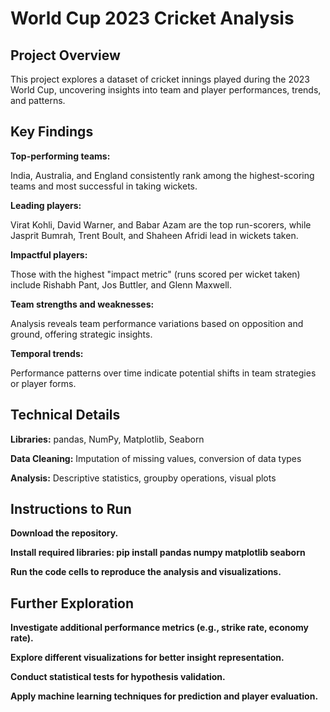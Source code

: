 # World Cup 2023 Cricket Analysis

## Project Overview

This project explores a dataset of cricket innings played during the 2023 World Cup, uncovering insights into team and player performances, trends, and patterns.

## Key Findings

**Top-performing teams:**

India, Australia, and England consistently rank among the highest-scoring teams and most successful in taking wickets.

**Leading players:**

Virat Kohli, David Warner, and Babar Azam are the top run-scorers, while Jasprit Bumrah, Trent Boult, and Shaheen Afridi lead in wickets taken.

**Impactful players:**

Those with the highest "impact metric" (runs scored per wicket taken) include Rishabh Pant, Jos Buttler, and Glenn Maxwell.

**Team strengths and weaknesses:**

Analysis reveals team performance variations based on opposition and ground, offering strategic insights.

**Temporal trends:**

Performance patterns over time indicate potential shifts in team strategies or player forms.

## Technical Details

**Libraries:**
pandas, NumPy, Matplotlib, Seaborn

**Data Cleaning:**
Imputation of missing values, conversion of data types

**Analysis:**
Descriptive statistics, groupby operations, visual plots

## Instructions to Run

**Download the repository.**

**Install required libraries: pip install pandas numpy matplotlib seaborn**

**Run the code cells to reproduce the analysis and visualizations.**

## Further Exploration

**Investigate additional performance metrics (e.g., strike rate, economy rate).**

**Explore different visualizations for better insight representation.**

**Conduct statistical tests for hypothesis validation.**

**Apply machine learning techniques for prediction and player evaluation.**

